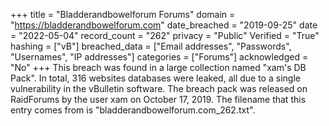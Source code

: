 +++
title = "Bladderandbowelforum Forums"
domain = "https://bladderandbowelforum.com"
date_breached = "2019-09-25"
date = "2022-05-04"
record_count = "262"
privacy = "Public"
Verified = "True"
hashing = ["vB"]
breached_data = ["Email addresses", "Passwords", "Usernames", "IP addresses"]
categories = ["Forums"]
acknowledged = "No"
+++
This breach was found in a large collection named "xam's DB Pack". In total, 316 websites databases were leaked, all due to a single vulnerability in the vBulletin software. The breach pack was released on RaidForums by the user xam on October 17, 2019. The filename that this entry comes from is "bladderandbowelforum.com_262.txt".
